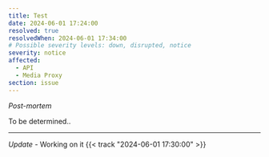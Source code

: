 ```yaml
---
title: Test
date: 2024-06-01 17:24:00
resolved: true
resolvedWhen: 2024-06-01 17:34:00
# Possible severity levels: down, disrupted, notice
severity: notice
affected:
  - API
  - Media Proxy
section: issue
---
```


*Post-mortem*

To be determined..

---

*Update* - Working on it {{< track "2024-06-01 17:30:00" >}}
